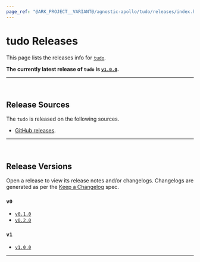 ```yaml
---
page_ref: "@ARK_PROJECT__VARIANT@/agnostic-apollo/tudo/releases/index.html"
---
```


# tudo Releases

This page lists the releases info for [`tudo`](https://github.com/agnostic-apollo/tudo).

**The currently latest release of `tudo` is [`v1.0.0`](1/v1.0.0.md).**

---

&nbsp;





## Release Sources

The `tudo` is released on the following sources.

- [GitHub releases](https://github.com/agnostic-apollo/tudo/releases).

---

&nbsp;





## Release Versions

Open a release to view its release notes and/or changelogs. Changelogs are generated as per the [Keep a Changelog](https://github.com/olivierlacan/keep-a-changelog) spec.

### `v0`

- [`v0.1.0`](0/v0.1.0.md)
- [`v0.2.0`](0/v0.2.0.md)

### `v1`

- [`v1.0.0`](1/v1.0.0.md)

---

&nbsp;
